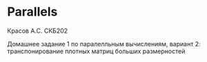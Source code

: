 # Parallels

Красов А.С. СКБ202

Домашнее задание 1 по паралелльным вычислениям, вариант 2: транспонирование плотных матриц больших размерностей
